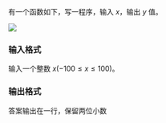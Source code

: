 有一个函数如下，写一程序，输入 $x$，输出 $y$ 值。

![](http://res.jisuanke.com/img/upload/20141018/ti_386.png)

### 输入格式

输入一个整数 $x(-100 \leq x \leq 100)$。

### 输出格式

答案输出在一行，保留两位小数
